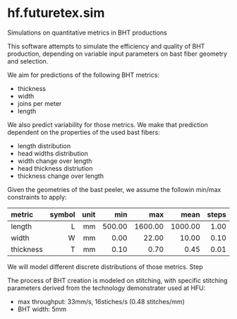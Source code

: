 
# hf.futuretex.sim

Simulations on quantitative metrics in BHT productions

This software attempts to simulate the efficiency and quality of BHT production,
depending on variable input parameters on bast fiber geometry and selection.

We aim for predictions of the following BHT metrics:

  * thickness
  * width
  * joins per meter
  * length

We also predict variability for those metrics.  We make that prediction
dependent on the properties of the used bast fibers:

  * length distribution
  * head widths distribution
  * width change over length
  * head thickness distriution
  * thickness change over length

Given the geometries of the bast peeler, we assume the followin min/max
constraints to apply:

| metric    | symbol | unit |    min |     max |    mean |   steps |
| :-------- | -----: | ---: | -----: | ------: | ------: | ------: |
| length    |      L |   mm | 500.00 | 1600.00 | 1000.00 |    1.00 |
| width     |      W |   mm |   0.00 |   22.00 |   10.00 |    0.10 |
| thickness |      T |   mm |   0.10 |    0.70 |    0.45 |    0.01 |

We will model different discrete distributions of those metrics. Step 


The process of BHT
creation is modeled on stitching, with specific stitching parameters derived
from the technology demonstrater used at HFU:

  * max throughput: 33mm/s, 16stiches/s (0.48 stitches/mm)
  * BHT width: 5mm


